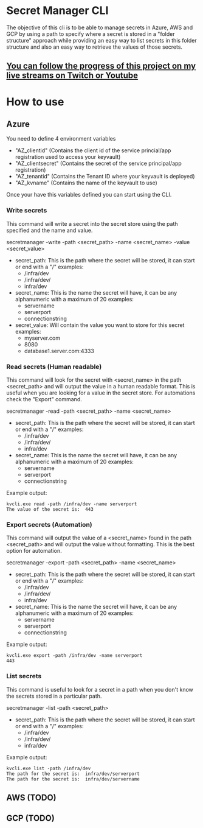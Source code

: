 # Secret Manager CLI

The objective of this cli is to be able to manage secrets in Azure, AWS and GCP by using a path to 
specify where a secret is stored in a "folder structure" approach while providing an easy way to list 
secrets in this folder structure and also an easy way to retrieve the values of those secrets.

## [You can follow the progress of this project on my live streams on Twitch or Youtube](https://linktr.ee/javi__codes)

# How to use

## Azure

You need to define 4 environment variables
- "AZ_clientid" (Contains the client id of the service princial/app registration used to access your keyvault)
- "AZ_clientsecret" (Contains the secret of the service principal/app registration)
- "AZ_tenantid" (Contains the Tenant ID where your keyvault is deployed)
- "AZ_kvname" (Contains the name of the keyvault to use)

Once your have this variables defined you can start using the CLI.

### Write secrets

This command will write a secret into the secret store using the path specified and the name and value.

secretmanager -write -path <secret_path> -name <secret_name> -value <secret_value>

- secret_path: This is the path where the secret will be stored, it can start or end with a "/"
  examples: 
    - /infra/dev
    - /infra/dev/
    - infra/dev
- secret_name: This is the name the secret will have, it can be any alphanumeric with a maximum of 20
  examples:
    - servername
    - serverport
    - connectionstring
- secret_value: Will contain the value you want to store for this secret
  examples:
    - myserver.com
    - 8080
    - database1.server.com:4333

### Read secrets (Human readable)

This command will look for the secret with <secret_name> in the path <secret_path> and will output the value in a human readable format.
This is useful when you are looking for a value in the secret store. For automations check the "Export" command.

secretmanager -read -path <secret_path> -name <secret_name>

- secret_path: This is the path where the secret will be stored, it can start or end with a "/"
  examples: 
    - /infra/dev
    - /infra/dev/
    - infra/dev
- secret_name: This is the name the secret will have, it can be any alphanumeric with a maximum of 20
  examples:
    - servername
    - serverport
    - connectionstring

Example output:
```
kvcli.exe read -path /infra/dev -name serverport
The value of the secret is:  443
```

### Export secrets (Automation)

This command will output the value of a <secret_name> found in the path <secret_path> and will output the value without formatting.
This is the best option for automation.

secretmanager -export -path <secret_path> -name <secret_name>

- secret_path: This is the path where the secret will be stored, it can start or end with a "/"
  examples: 
    - /infra/dev
    - /infra/dev/
    - infra/dev
- secret_name: This is the name the secret will have, it can be any alphanumeric with a maximum of 20
  examples:
    - servername
    - serverport
    - connectionstring

Example output:
```
kvcli.exe export -path /infra/dev -name serverport
443
```

### List secrets 

This command is useful to look for a secret in a path when you don't know the secrets stored in a particular path.

secretmanager -list -path <secret_path>

- secret_path: This is the path where the secret will be stored, it can start or end with a "/"
  examples: 
    - /infra/dev
    - /infra/dev/
    - infra/dev

Example output:
```
kvcli.exe list -path /infra/dev
The path for the secret is:  infra/dev/serverport
The path for the secret is:  infra/dev/servername
```

## AWS (TODO)

## GCP (TODO)